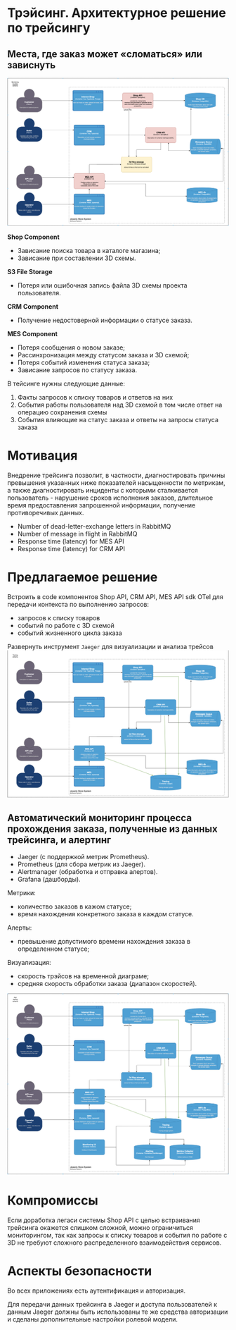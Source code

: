 # Трэйсинг. Архитектурное решение по трейсингу

## Mеста, где заказ может «сломаться» или зависнуть
![Jewerly Troubles C4 diagram](docs/jewerly-troubles.png)

**Shop Component**
 - Зависание поиска товара в каталоге магазина;
 - Зависание при составлении 3D схемы.

**S3 File Storage**
 - Потеря или ошибочная запись файла 3D схемы проекта пользователя.

**CRM Component**
 - Получение недостоверной информации о статусе заказа.
 
**MES Component**
 - Потеря сообщения о новом заказе;
 - Рассинхронизация между статусом заказа и 3D схемой;
 - Потеря событий изменения статуса заказа;
 - Зависание запросов по статусу заказа.

В тейсинге нужны следующие данные:
1. Факты запросов к списку товаров и ответов на них
2. События работы пользователя над 3D схемой в том числе ответ на операцию сохранения схемы
3. События влияющие на статус заказа и ответы  на запросы статуса заказа

# Мотивация
Внедрение трейсинга позволит, в частности, диагностировать причины превышения указанных ниже показателей насыщенности 
по метрикам, а также диагностировать инциденты с которыми сталкивается пользователь - нарушение сроков исполнения заказов, 
длительное время предоставления запрошенной информации, получение противоречивых данных.

- Number of dead-letter-exchange letters in RabbitMQ
- Number of message in flight in RabbitMQ
- Response time (latency) for MES API
- Response time (latency) for CRM API

# Предлагаемое решение
Встроить в code компонентов Shop API, CRM API, MES API sdk OTel для передачи контекста по выполнению запросов:
- запросов к списку товаров
- событий по работе с 3D схемой
- событий жизненного цикла заказа

Развернуть инструмент `Jaeger` для визуализации и анализа трейсов
![Jewerly Tracing C4 diagram](docs/jewerly-tracing.png)

## Автоматический мониторинг процесса прохождения заказа, полученные из данных трейсинга, и алертинг
 - Jaeger (с поддержкой метрик Prometheus).
 - Prometheus (для сбора метрик из Jaeger).
 - Alertmanager (обработка и отправка алертов).
 - Grafana (дашборды).

Метрики:
- количество заказов в кажом статусе;
- время нахождения конкретного заказа в каждом статусе.

Алерты:
- превышение допустимого времени нахождения заказа в определенном статусе;

Визуализация:
- скорость трэйсов на временной диаграме; 
- средняя скорость обработки заказа (диапазон скоростей).

![Jewerly Observability C4 diagram](docs/jewerly-tracing-full.png)

# Компромиссы
Если доработка легаси системы  Shop API с целью встраивания трейсинга окажется слишком сложной, можно ограничиться 
мониторингом, так как запросы к списку товаров и события по работе с 3D не требуют сложного распределенного 
взаимодействия сервисов.

# Аспекты безопасности
Во всех приложениях есть аутентификация и авторизация.

Для передачи данных трейсинга в Jaeger и доступа пользователей к данным Jaeger должны быть использованы те же средства 
авторизации и сделаны дополнительные настройки ролевой модели.
